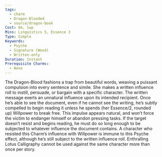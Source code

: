 ```yaml
---
tags:
  - charm
  - Dragon-Blooded
  - source/dragon-book
Cost: 6m, 1wp
Mins: Linguistics 5, Essence 3
Type: Simple
Keywords:
  - Psyche
  - Signature (Wood)
  - Written-only
Duration: Instant
Prerequisite Charms:
  - None
---
```

The Dragon-Blood fashions a trap from beautiful words, weaving a puissant compulsion into every sentence and simile. She makes a written influence roll to instill, persuade, or bargain with a specific character. The written message exerts an unnatural influence upon its intended recipient. Once he’s able to see the document, even if he cannot see the writing, he’s subtly compelled to begin reading it unless he spends (her Essence/2, rounded up) Willpower to break free. This impulse appears natural, and won’t force the victim to endanger himself or abandon pressing tasks. If the target doesn’t resist and begins reading, he must do so long enough to be subjected to whatever influence the document contains. A character who resisted this Charm’s influence with Willpower is immune to this Psyche effect, although he’s still subject to the written influence roll. Enthralling Lotus Calligraphy cannot be used against the same character more than once per story.